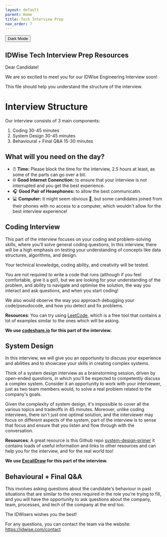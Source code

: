 ```yaml
---
layout: default
parent: Home
title: Tech Interview Prep 
nav_order: 7
---
```

<button class="btn js-toggle-dark-mode">Dark Mode</button>

<script>
const toggleDarkMode = document.querySelector('.js-toggle-dark-mode');

jtd.addEvent(toggleDarkMode, 'click', function(){
  if (jtd.getTheme() === 'dark') {
    jtd.setTheme('light');
    toggleDarkMode.textContent = 'Dark Mode';
  } else {
    jtd.setTheme('dark');
    toggleDarkMode.textContent = 'Light Mode';
  }
});
</script>
## IDWise Tech Interview Prep Resources

Dear Candidate!

We are so excited to meet you for our IDWise Engineering Interview soon!

This file should help you understand the structure of the interview.

# Interview Structure

Our interview consists of 3 main components:

1.  Coding 30-45 minutes
2.  System Design 30-45 minutes
3.  Behavioural + Final Q&A 15-30 minutes


## What will you need on the day?
* ⏰ **Time:** Please block the time for the interview, 2.5 hours at least, as some of the parts can go over a bit.
* 🌐 **Good Internet Conenction:** to ensure that your interview is not interrupted and you get the best experience.
* 🎧 **Good Pair of Heaephones:** to allow the best communicatin.
* 💻 **Computer:** it might seem obvious 🙂, but some candidates joined from their phones with no access to a computer, which wouldn't allow for the best interview experience!

## Coding Interview

This part of the interview focuses on your coding and problem-solving skills, where you'll solve general coding questions, In this interview, there will be a high emphasis on testing your understanding of concepts like data structures, algorithms, and design.

Your technical knowledge, coding ability, and creativity will be tested.

You are not required to write a code that runs (although if you feel comfortable, give it a go!), but we are looking for your understanding of the problem, and ability to navigate and optimise the solution, the way you interact and ask questions, and when you start coding!

We also would observe the way you approach debugging your code/pseudocode, and how you detect and fix problems.

**Resources**: You can try using [LeetCode](https://leetcode.com/), which is a free tool that contains a lot of examples similar to the ones which will be asking.

**We use [codeshare.io](https://codeshare.io/) for this part of the interview.**

## System Design

In this interview, we will give you an opportunity to discuss your experience and abilities and to showcase your skills in creating complex systems.

Think of a system design interview as a brainstorming session, driven by open-ended questions, in which you'll be expected to competently discuss a complex system. Consider it an opportunity to work with your interviewer, just as two team members would, to solve a real problem related to the company's goals.

Given the complexity of system design, it's impossible to cover all the various topics and tradeoffs in 45 minutes. Moreover, unlike coding interviews, there isn't just one optimal solution, and the interviewer may focus on different aspects of the system, part of the interview is to sense that focus and ensure that you listen and flow through with the conversation.

**Resources**: A great resource is this Github repo [system-design-primer](https://github.com/donnemartin/system-design-primer) it contains loads of useful information and links to other resources and can help you for the interview, and for the real world too!

**We use [ExcaliDraw](https://excalidraw.com/) for this part of the interview.**

## Behavioural + Final Q&A

This involves asking questions about the candidate's behaviour in past situations that are similar to the ones required in the role you're trying to fill, and you will have the opportunity to ask questions about the company, team, processes, and tech of the company at the end too.

The IDWisers wishes you the best! 

For any questions, you can contact the team via the website: https://idwise.com/contact
